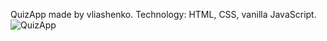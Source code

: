 QuizApp made by vliashenko. Technology: HTML, CSS, vanilla JavaScript. 
![QuizApp](https://user-images.githubusercontent.com/87814580/161438164-d62f0a8f-c629-4f1b-9ed5-66809b698851.jpeg)
